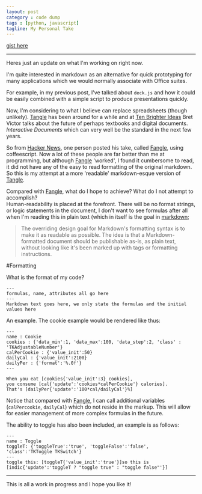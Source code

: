 ```yaml
---
layout: post
category : code dump
tags : [python, javascript]
tagline: My Personal Take
---
```


[gist here](https://gist.github.com/4653335)  

---

Heres just an update on what I'm working on right now. 

I'm quite interested in markdown as an alternative for quick prototyping for many applications which we would normally associate with Office suites.   

For example, in my previous post, I've talked about `deck.js` and how it could be easily combined with a simple script to produce presentations quickly.   

Now, I'm considering to what I believe can replace spreadsheets (though unlikely). [Tangle](http://worrydream.com/Tangle/) has been around for a while and at [Ten Brighter Ideas](http://worrydream.com/TenBrighterIdeas/) Bret Victor talks about the future of perhaps textbooks and digital documents. _Interactive Documents_ which can very well be the standard in the next few years.   

So from [Hacker News](http://news.ycombinator.com/news), one person posted his take, called [Fangle](http://jotux.github.com/fangle/), using coffeescript. Now a lot of these people are far better than me at programming, but although [Fangle](http://jotux.github.com/fangle/) 'worked', I found it cumbersome to read, it did not have any of the easy to read formatting of the original markdown. So this is my attempt at a more 'readable' markdown-esque version of [Tangle](http://worrydream.com/Tangle/).  

Compared with [Fangle](http://jotux.github.com/fangle/), what do I hope to achieve? What do I not attempt to accomplish?  
Human-readability is placed at the forefront. There will be no format strings, or logic statements in the document, I don't want to see formulas after all when I'm reading this in plain text (which in itself is the goal in [markdown](http://daringfireball.net/projects/markdown/);   
> The overriding design goal for Markdown's formatting syntax is to make it as readable as possible. The idea is that a Markdown-formatted document should be publishable as-is, as plain text, without looking like it's been marked up with tags or formatting instructions.  

#Formatting

What is the format of my code?

	---
	formulas, name, attributes all go here
	---
	Markdown text goes here, we only state the formulas and the initial values here
	
An example. The cookie example would be rendered like thus:

	---
	name : Cookie
	cookies : {'data_min':1, 'data_max':100, 'data_step':2, 'class' : 'TKAdjustableNumber'}
	calPerCookie : {'value_init':50}
	dailyCal : {'value_init':2100}
	dailyPer : {'format':'%.0f'}
	---

	When you eat [cookies{'value_init':3} cookies],
	you consume [cal{'update':'cookies*calPerCookie'} calories].
	That's [dailyPer{'update':'100*cal/dailyCal'}%]

Notice that compared with [Fangle](http://jotux.github.com/fangle/), I can call additional variables (`calPercookie`, `dailyCal`) which do not reside in the markup. This will allow for easier management of more complex formulas in the future. 

The ability to toggle has also been included, an example is as follows: 

	---
	name : Toggle
	toggleT: {'toggleTrue':'true', 'toggleFalse':'false', 'class':'TKToggle TKSwitch'}
	---
	toggle this: [toggleT{'value_init':'true'}]so this is [indic{'update':'toggleT ? "toggle true" : "toggle false"'}]

---
	
This is all a work in progress and I hope you like it!



